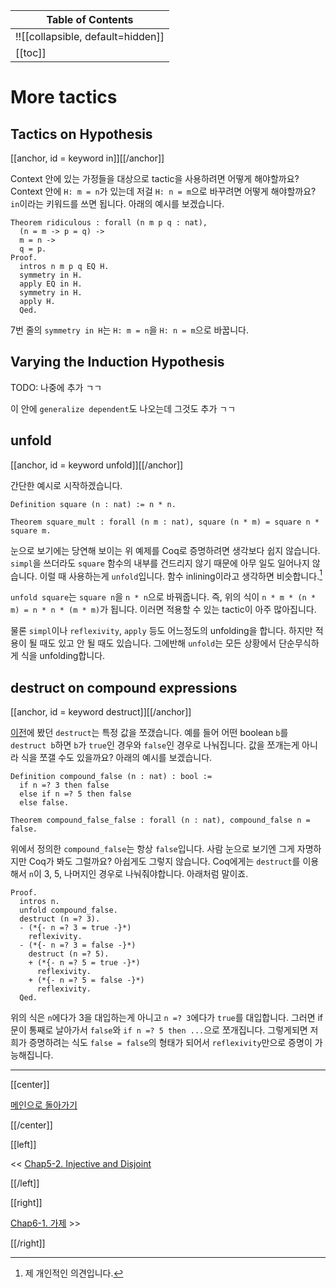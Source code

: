 | Table of Contents |
|-------------------|
|!![[collapsible, default=hidden]]  |
|[[toc]]|

# More tactics

## Tactics on Hypothesis

[[anchor, id = keyword in]][[/anchor]]

Context 안에 있는 가정들을 대상으로 tactic을 사용하려면 어떻게 해야할까요? Context 안에 `H: m = n`가 있는데 저걸 `H: n = m`으로 바꾸려면 어떻게 해야할까요? `in`이라는 키워드를 쓰면 됩니다. 아래의 예시를 보겠습니다.

```haskell, line_num
Theorem ridiculous : forall (n m p q : nat),
  (n = m -> p = q) ->
  m = n ->
  q = p.
Proof.
  intros n m p q EQ H.
  symmetry in H.
  apply EQ in H.
  symmetry in H.
  apply H.
  Qed.
```

7번 줄의 `symmetry in H`는 `H: m = n`을 `H: n = m`으로 바꿉니다.

## Varying the Induction Hypothesis

TODO: 나중에 추가 ㄱㄱ

이 안에 `generalize dependent`도 나오는데 그것도 추가 ㄱㄱ

## unfold

[[anchor, id = keyword unfold]][[/anchor]]

간단한 예시로 시작하겠습니다.

```haskell, line_num
Definition square (n : nat) := n * n.

Theorem square_mult : forall (n m : nat), square (n * m) = square n * square m.
```

눈으로 보기에는 당연해 보이는 위 예제를 Coq로 증명하려면 생각보다 쉽지 않습니다. `simpl`을 쓰더라도 `square` 함수의 내부를 건드리지 않기 때문에 아무 일도 일어나지 않습니다. 이럴 때 사용하는게 `unfold`입니다. 함수 inlining이라고 생각하면 비슷합니다.[^jgu]

`unfold square`는 `square n`을 `n * n`으로 바꿔줍니다. 즉, 위의 식이 `n * m * (n * m) = n * n * (m * m)`가 됩니다. 이러면 적용할 수 있는 tactic이 아주 많아집니다.

물론 `simpl`이나 `reflexivity`, `apply` 등도 어느정도의 unfolding을 합니다. 하지만 적용이 될 때도 있고 안 될 때도 있습니다. 그에반해 `unfold`는 모든 상황에서 단순무식하게 식을 unfolding합니다.

[^jgu]: 제 개인적인 의견입니다.

## destruct on compound expressions

[[anchor, id = keyword destruct]][[/anchor]]

[이전](Chap1-3.html#keyworddestruct)에 봤던 `destruct`는 특정 값을 쪼갰습니다. 예를 들어 어떤 boolean `b`를 `destruct b`하면 `b`가 `true`인 경우와 `false`인 경우로 나눠집니다. 값을 쪼개는게 아니라 식을 쪼갤 수도 있을까요? 아래의 예시를 보겠습니다.

```haskell, line_num
Definition compound_false (n : nat) : bool :=
  if n =? 3 then false
  else if n =? 5 then false
  else false.

Theorem compound_false_false : forall (n : nat), compound_false n = false.
```

위에서 정의한 `compound_false`는 항상 `false`입니다. 사람 눈으로 보기엔 그게 자명하지만 Coq가 봐도 그럴까요? 아쉽게도 그렇지 않습니다. Coq에게는 `destruct`를 이용해서 `n`이 3, 5, 나머지인 경우로 나눠줘야합니다. 아래처럼 말이죠.

```
Proof.
  intros n.
  unfold compound_false.
  destruct (n =? 3).
  - (*{- n =? 3 = true -}*)
    reflexivity.
  - (*{- n =? 3 = false -}*)
    destruct (n =? 5).
    + (*{- n =? 5 = true -}*)
      reflexivity.
    + (*{- n =? 5 = false -}*)
      reflexivity.
  Qed.
```

위의 식은 `n`에다가 3을 대입하는게 아니고 `n =? 3`에다가 `true`를 대입합니다. 그러면 if문이 통째로 날아가서 `false`와 `if n =? 5 then ...`으로 쪼개집니다. 그렇게되면 저희가 증명하려는 식도 `false = false`의 형태가 되어서 `reflexivity`만으로 증명이 가능해집니다.

---

[[center]]

[메인으로 돌아가기](index.html)

[[/center]]

[[left]]

<< [Chap5-2. Injective and Disjoint](Chap5-2.html)

[[/left]]

[[right]]

[Chap6-1. 가제](Chap6-1.html) >>

[[/right]]